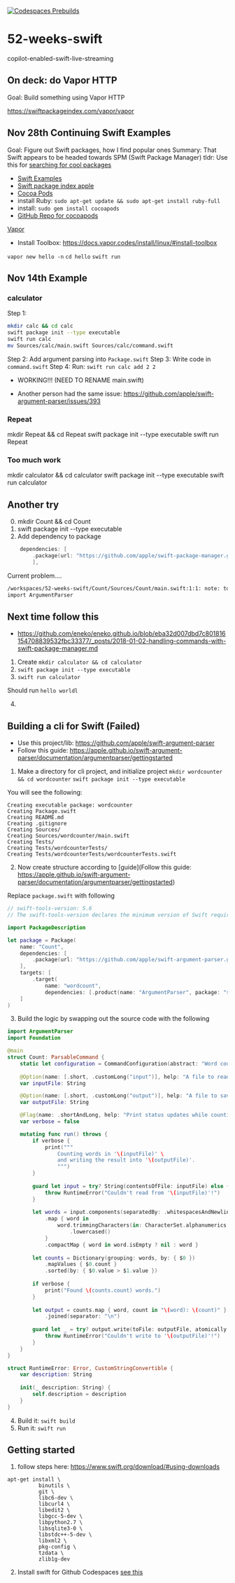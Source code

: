 [![Codespaces Prebuilds](https://github.com/nogibjj/52-weeks-swift/actions/workflows/codespaces/create_codespaces_prebuilds/badge.svg)](https://github.com/nogibjj/52-weeks-swift/actions/workflows/codespaces/create_codespaces_prebuilds)

# 52-weeks-swift
copilot-enabled-swift-live-streaming

## On deck: do Vapor HTTP

Goal:  Build something using Vapor HTTP

https://swiftpackageindex.com/vapor/vapor


## Nov 28th Continuing Swift Examples

Goal:  Figure out Swift packages, how I find popular ones
Summary:  That Swift appears to be headed towards SPM (Swift Package Manager)
tldr:  Use this for [searching for cool packages](https://swiftpackageindex.com/search?query=stars%3A%3E1000)

* [Swift Examples](https://developer.apple.com/documentation/xcode/swift-packages)
* [Swift package index apple](https://swiftpackageindex.com/apple)
* [Cocoa Pods](https://cocoapods.org/)
* install Ruby:  `sudo apt-get update && sudo apt-get install ruby-full`
* install:  `sudo gem install cocoapods`
* [GitHub Repo for cocoapods](https://github.com/CocoaPods/CocoaPods)

[Vapor](https://swiftpackageindex.com/vapor/vapor)
* Install Toolbox:  https://docs.vapor.codes/install/linux/#install-toolbox

`vapor new hello -n`
`cd hello`
`swift run`

## Nov 14th Example 

### calculator

Step 1:
```bash
mkdir calc && cd calc
swift package init --type executable
swift run calc
mv Sources/calc/main.swift Sources/calc/command.swift
```

Step 2:  Add argument parsing into `Package.swift`
Step 3:  Write code in `command.swift`
Step 4:  Run:  `swift run calc add 2 2`


* WORKING!!! (NEED TO RENAME main.swift)

* Another person had the same issue:  https://github.com/apple/swift-argument-parser/issues/393 

### Repeat

mkdir Repeat && cd Repeat
swift package init --type executable
swift run Repeat


### Too much work

mkdir calculator && cd calculator
swift package init --type executable
swift run calculator

## Another try
0. mkdir Count && cd Count
1. swift package init --type executable
2. Add dependency to package

```swift
    dependencies: [
        .package(url: "https://github.com/apple/swift-package-manager.git", from: "0.1.0"),
        ],
```

Current problem....

```bash
/workspaces/52-weeks-swift/Count/Sources/Count/main.swift:1:1: note: top-level code defined in this source file
import ArgumentParser
````


## Next time follow this

* https://github.com/eneko/eneko.github.io/blob/eba32d007dbd7c801816154708839532fbc33377/_posts/2018-01-02-handling-commands-with-swift-package-manager.md

1. Create `mkdir calculator && cd calculator`
2. `swift package init --type executable`
3. `swift run calculator`

Should run `hello worldl`

4.  


## Building a cli for Swift (Failed)

* Use this project/lib:  https://github.com/apple/swift-argument-parser
* Follow this guide:  https://apple.github.io/swift-argument-parser/documentation/argumentparser/gettingstarted

1.  Make a directory for cli project, and initialize project
`mkdir wordcounter && cd wordcounter`
`swift package init --type executable`

You will see the following:
```
Creating executable package: wordcounter
Creating Package.swift
Creating README.md
Creating .gitignore
Creating Sources/
Creating Sources/wordcounter/main.swift
Creating Tests/
Creating Tests/wordcounterTests/
Creating Tests/wordcounterTests/wordcounterTests.swift
```

2. Now create structure according to [guide](Follow this guide:  https://apple.github.io/swift-argument-parser/documentation/argumentparser/gettingstarted)  

Replace `package.swift` with following
```swift
// swift-tools-version: 5.6
// The swift-tools-version declares the minimum version of Swift required to build this package.

import PackageDescription

let package = Package(
    name: "Count",
    dependencies: [
        .package(url: "https://github.com/apple/swift-argument-parser.git", from: "1.0.0"),
    ],
    targets: [
        .target(
            name: "wordcount",
            dependencies: [.product(name: "ArgumentParser", package: "swift-argument-parser")]),
    ]
)
```
3.  Build the logic by swapping out the source code with the following

```swift
import ArgumentParser
import Foundation

@main
struct Count: ParsableCommand {
    static let configuration = CommandConfiguration(abstract: "Word counter.")
    
    @Option(name: [.short, .customLong("input")], help: "A file to read.")
    var inputFile: String

    @Option(name: [.short, .customLong("output")], help: "A file to save word counts to.")
    var outputFile: String

    @Flag(name: .shortAndLong, help: "Print status updates while counting.")
    var verbose = false

    mutating func run() throws {
        if verbose {
            print("""
                Counting words in '\(inputFile)' \
                and writing the result into '\(outputFile)'.
                """)
        }
 
        guard let input = try? String(contentsOfFile: inputFile) else {
            throw RuntimeError("Couldn't read from '\(inputFile)'!")
        }
        
        let words = input.components(separatedBy: .whitespacesAndNewlines)
            .map { word in
                word.trimmingCharacters(in: CharacterSet.alphanumerics.inverted)
                    .lowercased()
            }
            .compactMap { word in word.isEmpty ? nil : word }
        
        let counts = Dictionary(grouping: words, by: { $0 })
            .mapValues { $0.count }
            .sorted(by: { $0.value > $1.value })
        
        if verbose {
            print("Found \(counts.count) words.")
        }
        
        let output = counts.map { word, count in "\(word): \(count)" }
            .joined(separator: "\n")
        
        guard let _ = try? output.write(toFile: outputFile, atomically: true, encoding: .utf8) else {
            throw RuntimeError("Couldn't write to '\(outputFile)'!")
        }
    }
}

struct RuntimeError: Error, CustomStringConvertible {
    var description: String
    
    init(_ description: String) {
        self.description = description
    }
}
```

4.  Build it:  `swift build`
5.  Run it:  `swift run`






## Getting started

1. follow steps here:  https://www.swift.org/download/#using-downloads 

```
apt-get install \
          binutils \
          git \
          libc6-dev \
          libcurl4 \
          libedit2 \
          libgcc-5-dev \
          libpython2.7 \
          libsqlite3-0 \
          libstdc++-5-dev \
          libxml2 \
          pkg-config \
          tzdata \
          zlib1g-dev
```

2.  Install swift for Github Codespaces [see this](https://www.swift.org/download/)
